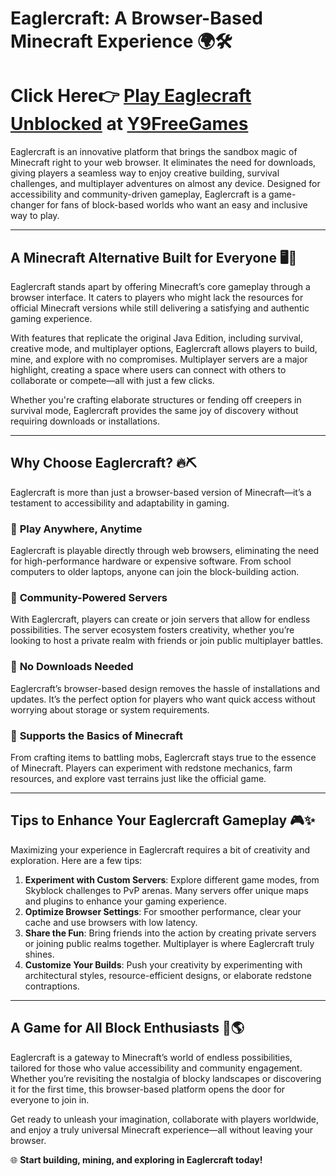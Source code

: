 # Eaglercraft: A Browser-Based Minecraft Experience 🌍🛠️  


# Click Here👉 [Play Eaglecraft Unblocked](https://shorturl.at/1CCdG) at [Y9FreeGames](https://jamesalan.codeberg.page/y9freegames/)


Eaglercraft is an innovative platform that brings the sandbox magic of Minecraft right to your web browser. It eliminates the need for downloads, giving players a seamless way to enjoy creative building, survival challenges, and multiplayer adventures on almost any device. Designed for accessibility and community-driven gameplay, Eaglercraft is a game-changer for fans of block-based worlds who want an easy and inclusive way to play.  

---

## A Minecraft Alternative Built for Everyone 🖥️📱  

Eaglercraft stands apart by offering Minecraft’s core gameplay through a browser interface. It caters to players who might lack the resources for official Minecraft versions while still delivering a satisfying and authentic gaming experience.  

With features that replicate the original Java Edition, including survival, creative mode, and multiplayer options, Eaglercraft allows players to build, mine, and explore with no compromises. Multiplayer servers are a major highlight, creating a space where users can connect with others to collaborate or compete—all with just a few clicks.  

Whether you're crafting elaborate structures or fending off creepers in survival mode, Eaglercraft provides the same joy of discovery without requiring downloads or installations.  

---

## Why Choose Eaglercraft? 🔥⛏️  

Eaglercraft is more than just a browser-based version of Minecraft—it’s a testament to accessibility and adaptability in gaming.  

### 🌟 **Play Anywhere, Anytime**  
Eaglercraft is playable directly through web browsers, eliminating the need for high-performance hardware or expensive software. From school computers to older laptops, anyone can join the block-building action.  

### 🌟 **Community-Powered Servers**  
With Eaglercraft, players can create or join servers that allow for endless possibilities. The server ecosystem fosters creativity, whether you’re looking to host a private realm with friends or join public multiplayer battles.  

### 🌟 **No Downloads Needed**  
Eaglercraft’s browser-based design removes the hassle of installations and updates. It’s the perfect option for players who want quick access without worrying about storage or system requirements.  

### 🌟 **Supports the Basics of Minecraft**  
From crafting items to battling mobs, Eaglercraft stays true to the essence of Minecraft. Players can experiment with redstone mechanics, farm resources, and explore vast terrains just like the official game.  

---

## Tips to Enhance Your Eaglercraft Gameplay 🎮✨  

Maximizing your experience in Eaglercraft requires a bit of creativity and exploration. Here are a few tips:  

1. **Experiment with Custom Servers**: Explore different game modes, from Skyblock challenges to PvP arenas. Many servers offer unique maps and plugins to enhance your gaming experience.  
2. **Optimize Browser Settings**: For smoother performance, clear your cache and use browsers with low latency.  
3. **Share the Fun**: Bring friends into the action by creating private servers or joining public realms together. Multiplayer is where Eaglercraft truly shines.  
4. **Customize Your Builds**: Push your creativity by experimenting with architectural styles, resource-efficient designs, or elaborate redstone contraptions.  

---

## A Game for All Block Enthusiasts 🌟🌎  

Eaglercraft is a gateway to Minecraft’s world of endless possibilities, tailored for those who value accessibility and community engagement. Whether you’re revisiting the nostalgia of blocky landscapes or discovering it for the first time, this browser-based platform opens the door for everyone to join in.  

Get ready to unleash your imagination, collaborate with players worldwide, and enjoy a truly universal Minecraft experience—all without leaving your browser.  

🌐 **Start building, mining, and exploring in Eaglercraft today!**
```

